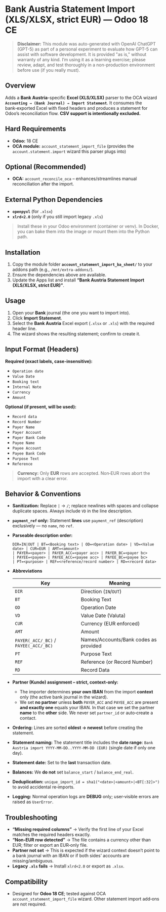 # Bank Austria Statement Import (XLS/XLSX, strict EUR) — Odoo 18 CE

> **Disclaimer:** This module was auto-generated with OpenAI ChatGPT (GPT-5) as part of a personal experiment to evaluate how GPT-5 can assist with software development. It is provided "as is," without warranty of any kind. I’m using it as a learning exercise; please review, adapt, and test thoroughly in a non-production environment before use (if you really must).


## Overview

Adds a **Bank Austria**-specific **Excel (XLS/XLSX)** parser to the OCA wizard **`Accounting → (Bank Journal) → Import Statement`**. It consumes the bank‑exported Excel with fixed headers and produces a statement for Odoo’s reconciliation flow. **CSV support is intentionally excluded.**

## Hard Requirements

* **Odoo:** 18 CE
* **OCA module:** `account_statement_import_file` (provides the `account.statement.import` wizard this parser plugs into)

## Optional (Recommended)

* **OCA:** `account_reconcile_oca` – enhances/streamlines manual reconciliation after the import.

## External Python Dependencies

* **`openpyxl`** (for `.xlsx`)
* **`xlrd<2.0`** (only if you still import legacy `.xls`)

> Install these in your Odoo environment (container or venv). In Docker, you can bake them into the image or mount them into the Python path.

## Installation

1. Copy the module folder **`account_statement_import_ba_sheet/`** to your addons path (e.g., `/mnt/extra-addons/`).
2. Ensure the dependencies above are available.
3. Update the Apps list and install **“Bank Austria Statement Import (XLS/XLSX, strict EUR)”**.

## Usage

1. Open your **Bank** journal (the one you want to import into).
2. Click **Import Statement**.
3. Select the **Bank Austria** Excel export (`.xlsx` or `.xls`) with the required header line.
4. The wizard shows the resulting statement; confirm to create it.

## Input Format (Headers)

**Required (exact labels, case-insensitive):**

* `Operation date`
* `Value Date`
* `Booking text`
* `Internal Note`
* `Currency`
* `Amount`

**Optional (if present, will be used):**

* `Record data`
* `Record Number`
* `Payer Name`
* `Payer Account`
* `Payer Bank Code`
* `Payee Name`
* `Payee Account`
* `Payee Bank Code`
* `Purpose Text`
* `Reference`

> **Currency:** Only **EUR** rows are accepted. Non‑EUR rows abort the import with a clear error.

## Behavior & Conventions

* **Sanitization:** Replace `|` → `/`; replace newlines with spaces and collapse duplicate spaces. Always include `VD` in the line description.

* **`payment_ref` only:** Statement **lines** use `payment_ref` (description) exclusively — no `name`, no `ref`.

* **Parseable description order:**

  ```
  DIR=IN|OUT | BT=<Booking text> | OD=<Operation date> | VD=<Value date> | CUR=EUR | AMT=<amount>
  | PAYER=<payer> | PAYER_ACC=<payer acc> | PAYER_BC=<payer bc>
  | PAYEE=<payee> | PAYEE_ACC=<payee acc> | PAYEE_BC=<payee bc>
  | PT=<purpose> | REF=<reference/record number> | RD=<record data>
  ```

* **Abbreviations**

  | Key                                   | Meaning                               |
  | ------------------------------------- | ------------------------------------- |
  | `DIR`                                 | Direction (`IN`/`OUT`)                |
  | `BT`                                  | Booking Text                          |
  | `OD`                                  | Operation Date                        |
  | `VD`                                  | Value Date (Valuta)                   |
  | `CUR`                                 | Currency (EUR enforced)               |
  | `AMT`                                 | Amount                                |
  | `PAYER(_ACC/_BC)` / `PAYEE(_ACC/_BC)` | Names/Accounts/Bank codes as provided |
  | `PT`                                  | Purpose Text                          |
  | `REF`                                 | Reference (or Record Number)          |
  | `RD`                                  | Record Data                           |

* **Partner (Kunde) assignment – strict, context‑only:**

  * The importer determines **your own IBAN** from the import **context** only (the active bank journal in the wizard).
  * We set **no partner** unless **both** `PAYER_ACC` and `PAYEE_ACC` are present **and exactly one** equals your IBAN. In that case we set the partner **name** to the **other** side. We never set `partner_id` or auto‑create a contact.

* **Ordering:** Lines are sorted **oldest → newest** before creating the statement.

* **Statement naming:** The statement title includes the **date range**: `Bank Austria import YYYY-MM-DD..YYYY-MM-DD (EUR)` (single date if only one day).

* **Statement date:** Set to the **last** transaction date.

* **Balances:** We **do not** set `balance_start` / `balance_end_real`.

* **Deduplication:** `unique_import_id = sha1("<date>|<amount>|<BT[:32]>")` to avoid accidental re‑imports.

* **Logging:** Normal operation logs are **DEBUG** only; user‑visible errors are raised as `UserError`.

## Troubleshooting

* **“Missing required columns”** → Verify the first line of your Excel matches the required headers exactly.
* **“Non‑EUR row detected”** → The file contains a currency other than EUR; filter or export an EUR‑only file.
* **Partner not set** → This is expected if the wizard context doesn’t point to a bank journal with an IBAN or if both sides’ accounts are missing/ambiguous.
* **Legacy `.xls` fails** → Install `xlrd<2.0` or export as `.xlsx`.

## Compatibility

* Designed for **Odoo 18 CE**; tested against OCA `account_statement_import_file` wizard. Other statement import add‑ons are not required.
